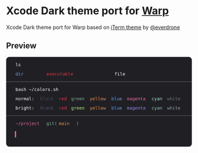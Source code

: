 
# Xcode Dark theme port for [Warp](https://www.warp.dev)

Xcode Dark theme port for Warp based on [iTerm theme](https://github.com/everdrone/iterm-xcode-dark) by [@everdrone](https://github.com/everdrone)


## Preview

![Preview](preview.svg)

